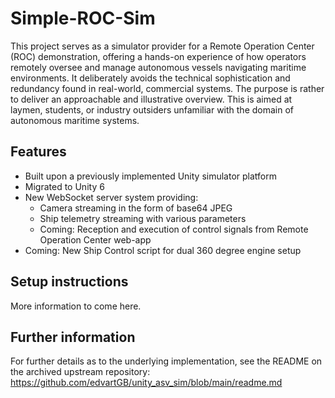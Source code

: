 # Simple-ROC-Sim
This project serves as a simulator provider for a Remote Operation Center (ROC) demonstration, offering a hands-on experience of how operators remotely oversee and manage autonomous vessels navigating maritime environments. It deliberately avoids the technical sophistication and redundancy found in real-world, commercial systems. The purpose is rather to deliver an approachable and illustrative overview. This is aimed at laymen, students, or industry outsiders unfamiliar with the domain of autonomous maritime systems.

## Features
- Built upon a previously implemented Unity simulator platform 
- Migrated to Unity 6
- New WebSocket server system providing:
  - Camera streaming in the form of base64 JPEG
  - Ship telemetry streaming with various parameters
  - Coming: Reception and execution of control signals from Remote Operation Center web-app
- Coming: New Ship Control script for dual 360 degree engine setup

## Setup instructions
More information to come here.

## Further information
For further details as to the underlying implementation, see the README on the archived upstream repository: https://github.com/edvartGB/unity_asv_sim/blob/main/readme.md
